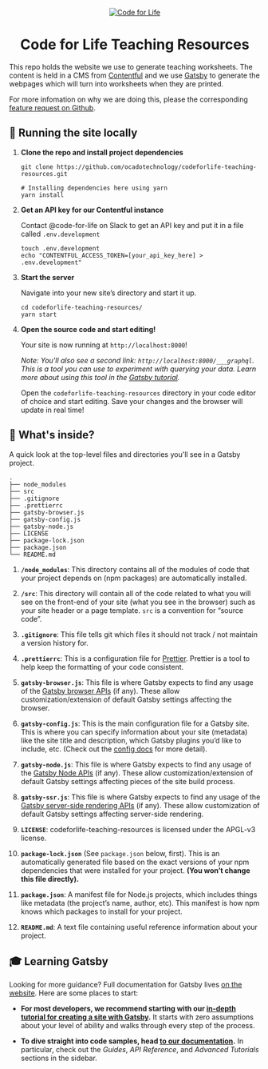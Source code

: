 <p align="center">
  <a href="https://www.codeforlife.education">
    <img alt="Code for Life" src="https://pbs.twimg.com/profile_images/895959156770951169/e3mcfqLz_200x200.jpg" />
  </a>
</p>
<h1 align="center">
  Code for Life Teaching Resources
</h1>

This repo holds the website we use to generate teaching worksheets. The content is held in a CMS from [Contentful](https://www.contentful.com/) and we use [Gatsby](https://www.gatsbyjs.org/) to generate the webpages which will turn into worksheets when they are printed.

For more infomation on why we are doing this, please the corresponding [feature request on Github](https://github.com/ocadotechnology/codeforlife-portal/issues/1075).

## 🚀 Running the site locally

1.  **Clone the repo and install project dependencies**

    ```shell
    git clone https://github.com/ocadotechnology/codeforlife-teaching-resources.git
    
    # Installing dependencies here using yarn
    yarn install
    ```

1. **Get an API key for our Contentful instance**

    Contact @code-for-life on Slack to get an API key and put it in a file called `.env.development`

    ```shell
    touch .env.development
    echo "CONTENTFUL_ACCESS_TOKEN=[your_api_key_here] > .env.development"
    ```

1.  **Start the server**

    Navigate into your new site’s directory and start it up.

    ```shell
    cd codeforlife-teaching-resources/
    yarn start
    ```

1.  **Open the source code and start editing!**

    Your site is now running at `http://localhost:8000`!

    _Note: You'll also see a second link: _`http://localhost:8000/___graphql`_. This is a tool you can use to experiment with querying your data. Learn more about using this tool in the [Gatsby tutorial](https://www.gatsbyjs.org/tutorial/part-five/#introducing-graphiql)._

    Open the `codeforlife-teaching-resources` directory in your code editor of choice and start editing. Save your changes and the browser will update in real time!

## 🧐 What's inside?

A quick look at the top-level files and directories you'll see in a Gatsby project.

    .
    ├── node_modules
    ├── src
    ├── .gitignore
    ├── .prettierrc
    ├── gatsby-browser.js
    ├── gatsby-config.js
    ├── gatsby-node.js
    ├── LICENSE
    ├── package-lock.json
    ├── package.json
    └── README.md

1.  **`/node_modules`**: This directory contains all of the modules of code that your project depends on (npm packages) are automatically installed.

2.  **`/src`**: This directory will contain all of the code related to what you will see on the front-end of your site (what you see in the browser) such as your site header or a page template. `src` is a convention for “source code”.

3.  **`.gitignore`**: This file tells git which files it should not track / not maintain a version history for.

4.  **`.prettierrc`**: This is a configuration file for [Prettier](https://prettier.io/). Prettier is a tool to help keep the formatting of your code consistent.

5.  **`gatsby-browser.js`**: This file is where Gatsby expects to find any usage of the [Gatsby browser APIs](https://www.gatsbyjs.org/docs/browser-apis/) (if any). These allow customization/extension of default Gatsby settings affecting the browser.

6.  **`gatsby-config.js`**: This is the main configuration file for a Gatsby site. This is where you can specify information about your site (metadata) like the site title and description, which Gatsby plugins you’d like to include, etc. (Check out the [config docs](https://www.gatsbyjs.org/docs/gatsby-config/) for more detail).

7.  **`gatsby-node.js`**: This file is where Gatsby expects to find any usage of the [Gatsby Node APIs](https://www.gatsbyjs.org/docs/node-apis/) (if any). These allow customization/extension of default Gatsby settings affecting pieces of the site build process.

8.  **`gatsby-ssr.js`**: This file is where Gatsby expects to find any usage of the [Gatsby server-side rendering APIs](https://www.gatsbyjs.org/docs/ssr-apis/) (if any). These allow customization of default Gatsby settings affecting server-side rendering.

9.  **`LICENSE`**: codeforlife-teaching-resources is licensed under the APGL-v3 license.

10. **`package-lock.json`** (See `package.json` below, first). This is an automatically generated file based on the exact versions of your npm dependencies that were installed for your project. **(You won’t change this file directly).**

11. **`package.json`**: A manifest file for Node.js projects, which includes things like metadata (the project’s name, author, etc). This manifest is how npm knows which packages to install for your project.

12. **`README.md`**: A text file containing useful reference information about your project.

## 🎓 Learning Gatsby

Looking for more guidance? Full documentation for Gatsby lives [on the website](https://www.gatsbyjs.org/). Here are some places to start:

- **For most developers, we recommend starting with our [in-depth tutorial for creating a site with Gatsby](https://www.gatsbyjs.org/tutorial/).** It starts with zero assumptions about your level of ability and walks through every step of the process.

- **To dive straight into code samples, head [to our documentation](https://www.gatsbyjs.org/docs/).** In particular, check out the _Guides_, _API Reference_, and _Advanced Tutorials_ sections in the sidebar.
